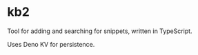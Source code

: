 # kb2

Tool for adding and searching for snippets, written in TypeScript.

Uses Deno KV for persistence.
